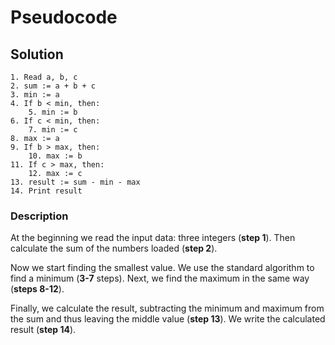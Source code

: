 # Pseudocode

## Solution

```
1. Read a, b, c
2. sum := a + b + c
3. min := a
4. If b < min, then:
    5. min := b
6. If c < min, then:
    7. min := c
8. max := a
9. If b > max, then:
    10. max := b
11. If c > max, then:
    12. max := c
13. result := sum - min - max
14. Print result
```

### Description

At the beginning we read the input data: three integers (**step 1**).
Then calculate the sum of the numbers loaded (**step 2**).

Now we start finding the smallest value. We use the standard algorithm to find a minimum (**3-7** steps).
Next, we find the maximum in the same way (**steps 8-12**).

Finally, we calculate the result, subtracting the minimum and maximum from the sum and thus leaving the middle value (**step 13**).
We write the calculated result (**step 14**).